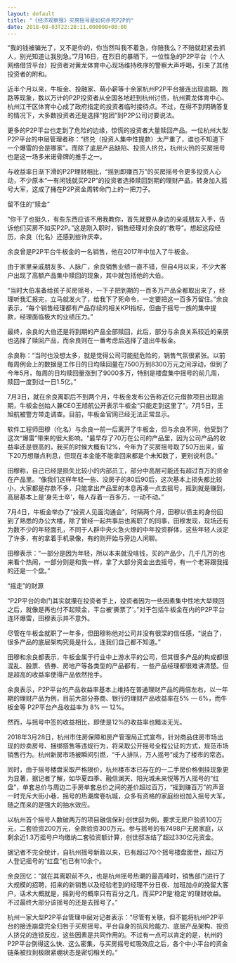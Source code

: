 ```yaml
---
layout: default
title: "《经济观察报》买房摇号是如何杀死P2P的"
date: 2018-08-03T22:28:11.000000+08:00
---
```


“我的钱被骗光了，又不是你的，你当然叫我不着急，你赔我么？不赔就赶紧去抓人，别光知道让我别急。”7月16日，在烈日的暴晒下，一位性急的P2P平台（个人网络借贷平台）投资者对黄龙体育中心现场维持秩序的警察大声呼喝，引来了其他投资者的附和。

近半个月以来，牛板金、投融家、萌小薪等十余家杭州P2P平台接连出现逾期、跑路等现象，数以万计的P2P投资者从全国各地赶到杭州讨债，杭州黄龙体育中心、杭州江干区体育中心成了政府指定的投资者临时接待点。不过，在得不到明确答复的情况下，大多数投资者还是选择“抱团”到P2P公司讨要说法。

更多的P2P平台也走到了危险的边缘，惊慌的投资者大量赎回产品。一位杭州大型P2P平台的中层管理者称：“挤兑（投资人集中性提款）太严重了，谁也不知道下一个爆雷的会是哪家”。而除了底层产品缺陷、投资人挤兑，杭州火热的买房摇号也是这一场多米诺骨牌的推手之一。

与收益率日渐下滑的P2P理财相比，“摇到即赚百万”的买房摇号令更多投资人心动，不少原本“一有闲钱就买P2P”的投资者选择赎回到期的理财产品，转身加入摇号大军，这成了捅在P2P资金周转命门上的一把刀子。

留不住的“赎金”

“你干了也挺久，有些东西应该不用我教你，首先就要从身边的亲戚朋友入手，告诉他们买房不如买P2P。”这是刚入职时，销售经理对余良的“教导”。想起这段经历，余良（化名）还感到些许庆幸。

余良曾是P2P平台牛板金的一名销售，他在2017年中加入了牛板金。

由于家里亲戚朋友多、人脉广，余良销售业绩一直不错，但自4月以来，不少大客户出现了高额产品集中赎回的现象，其中就包括他的大伯。

“当时大伯准备给孩子买房摇号，一下子把到期的一百多万产品全都取出来了，经理听我汇报完，立马就发火了，给我下了死命令，一定要把这一百多万留住。”余良表示，“每个销售经理都有产品存续的相关KPI指标，但由于摇号一族的集中提款，经理面临极大的业绩压力。”

最终，余良的大伯还是将到期的产品全部赎回，此后，部分与余良关系较近的亲朋也选择了赎回产品，而余良则在一番考虑后选择了退出牛板金。

余良称：“当时也没想太多，就是觉得公司可能挺危险的，销售气氛很紧张。以前每周例会上的数据是工作日的日均赎回量在7500万到8300万元之间浮动，但到了今年5月，每周的日均赎回量涨到了9000多万，特别是楼盘集中摇号的前几周，赎回一度到过一日1.5亿。”

7月3日，就在余良离职后不到两个月，牛板金发布公告称近亿元借款项目出现逾期，牛板金创始人兼CEO王旭航公开表示牛板金“只能走到这里了”。7月5日，王旭航被警方带走调查。目前，牛板金官网已经无法正常显示。

软件工程师田穆（化名）与余良一前一后离开了牛板金，但与余良不同，他受到了这次“爆雷”带来的很大影响。“最早存了70万在公司的产品里，因为公司产品的收益率还是很高的，我买的时候大概有12%，今年为了买房摇号取了50万出来，留下20万想赚点利息，但现在本金能不能拿回来都是个未知数了，更别说利息。”

田穆称，自己已经是损失比较小的内部员工，部分中高层可能还有超过百万的资金在产品里。“像我们这样年轻一些、没房子的80后90后，这次基本上损失都比较小，大家都是存款不多，只能拿出产品里的本息再凑一点去摇号，摇到就是赚到，高层基本上是‘身先士卒’，每人存着一百多万，一动不动。”

7月4日，牛板金举办了“投资人见面沟通会”，时隔两个月，田穆以债主的身份回到了熟悉的办公大楼，除了曾经一起共事后也离职了的同事，田穆发现，现场还有为数不少的年轻面孔，不同于人群中央火急火燎的中年投资群体，这些年轻人淡定了许多，有的拿着手机录像，有的则开始与旁边人闲聊。

田穆表示：“一部分是因为年轻，所以本来就没啥钱，买的产品少，几千几万的也来看个热闹，一部分则是和我一样，拿了大部分资金出去摇号，有一个老哥跟我摇的还是一个盘。”

“摇走”的财源

“P2P平台的命门其实就攥在投资者手上，投资者因为一些因素集中性地大举赎回之后，就像是再也付不起赎金，平台被‘撕票了’。”对于包括牛板金在内的P2P平台连环爆雷，田穆表示并不意外。

尽管在牛板金就职了一年多，但田穆称他对公司并没有很深的信任感，“说白了，很多产品的底层架构究竟是什么，连我们自己都不知道。”

田穆和余良都表示，牛板金属于行业中上游水平的公司，但其很多产品的构成都很混乱、股票、债券、房地产等各类型的产品都有，一些产品经理都很难讲清楚。但是超高的收益率使得产品依然抢手。

余良表示，P2P平台的产品收益率基本上维持在普通理财产品的两倍左右，以一年期的理财产品为例，目前大部分券商、银行的理财产品收益率在5% — 6%，而牛板金等 P2P平台产品收益率为 8% — 12%。

然而，与摇号中签的收益相比，即使是12%的收益率也黯淡无光。

2018年3月28日，杭州市住房保障和房产管理局正式宣布，针对商品住房市场出现的炒卖房号、捆绑搭售等违规行为，将采取公开摇号全程公证的方式，规范市场销售行为。杭州新房市场被瞬间引燃，“千人排队，万人摇号”成为了楼市的常态。

同时，由于摇号楼盘采取严格限价，杭州楼市本已存在的一二手房价格倒挂现象更为显著，据记者了解，如华夏四季、融信澜天、阳光城未来悦等万人摇号的“红盘”，单套总价与周边二手房单套总价之间的差价超过百万，“摇到赚百万”的声音一时充斥大街小巷，摇号的热潮席卷杭城，众多有资格的家庭纷纷加入摇号大军，随之而来的是强大的抽水效应。

以杭州首个摇号人数破两万的项目融信保利·创世邸为例，要求无房户验资100万元，二套验资200万元，全款验资300万元。参与摇号的有7498户无房家庭，以剩余近1.3万摇号户均缴纳二套验资额计算，创世邸冻结了超过330亿元资金。

据记者不完全统计，自杭州摇号新政以来，已有超过70个摇号楼盘面世，超过万人登记摇号的“红盘”也已有10余个。

余良回忆：“就在其离职前不久，也是杭州摇号热潮的最高峰时，销售部门进行了大规模的招聘，招来的新销售以及经验老到的经理不分日夜、加班加点的挽留大客户，话术大概就是，摇到号的概率只有百分之几，而买P2P是‘稳定’的理财收益。不过最终大部分该摇号的还是去摇号了。”

杭州一家大型P2P平台管理中层对记者表示：“尽管有关联，但不能将杭州P2P平台的接连崩盘完全归咎于买房摇号。平台自身的抗风险能力、底层产品架构、投资人挤兑的连锁反应，这些因素是共同作用的。不过有一点可以肯定的是，杭州的P2P平台倒得这么快、这么密集，与买房摇号虹吸效应之后，各个中小平台的资金链条被拉到极限紧绷状态是密切相关的。”

